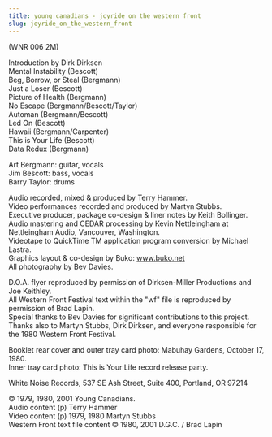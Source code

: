 ```yaml
---
title: young canadians - joyride on the western front
slug: joyride_on_the_western_front
---
```

(WNR 006 2M)  
  
Introduction by Dirk Dirksen  
Mental Instability (Bescott)  
Beg, Borrow, or Steal (Bergmann)  
Just a Loser (Bescott)  
Picture of Health (Bergmann)  
No Escape (Bergmann/Bescott/Taylor)  
Automan (Bergmann/Bescott)  
Led On (Bescott)  
Hawaii (Bergmann/Carpenter)  
This is Your Life (Bescott)  
Data Redux (Bergmann)  
  
Art Bergmann: guitar, vocals  
Jim Bescott: bass, vocals  
Barry Taylor: drums  
  
Audio recorded, mixed &amp; produced by Terry Hammer.  
Video performances recorded and produced by Martyn Stubbs.  
Executive producer, package co-design &amp; liner notes by Keith Bollinger.  
Audio mastering and CEDAR processing by Kevin Nettleingham at Nettleingham Audio, Vancouver, Washington.  
Videotape to QuickTime TM application program conversion by Michael Lastra.  
Graphics layout &amp; co-design by Buko: www.buko.net  
All photography by Bev Davies.  
  
D.O.A. flyer reproduced by permission of Dirksen-Miller Productions and Joe Keithley.  
All Western Front Festival text within the &quot;wf&quot; file is reproduced by permission of Brad Lapin.  
Special thanks to Bev Davies for significant contributions to this project.  
Thanks also to Martyn Stubbs, Dirk Dirksen, and everyone responsible for the 1980 Western Front Festival.  
  
Booklet rear cover and outer tray card photo: Mabuhay Gardens, October 17, 1980.  
Inner tray card photo: This is Your Life record release party.  
  
White Noise Records, 537 SE Ash Street, Suite 400, Portland, OR 97214  
  
&copy; 1979, 1980, 2001 Young Canadians.  
Audio content (p) Terry Hammer  
Video content (p) 1979, 1980 Martyn Stubbs  
Western Front text file content &copy; 1980, 2001 D.G.C. / Brad Lapin  
